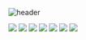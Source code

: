 

<!--
**choijinsoon/choijinsoon** is a ✨ _special_ ✨ repository because its `README.md` (this file) appears on your GitHub profile.

Here are some ideas to get you started:

- 🔭 I’m currently working on ...
- 🌱 I’m currently learning ...
- 👯 I’m looking to collaborate on ...
- 🤔 I’m looking for help with ...
- 💬 Ask me about ...
- 📫 How to reach me: ...
- 😄 Pronouns: ...
- ⚡ Fun fact: ...
-->

![header](https://capsule-render.vercel.app/api?height=300&text=Welcome!&desc=My%20Page~&animation=fadeIn)

<span><img src="https://img.shields.io/badge/HTML5-E34F26?style=flat-square&amp;logo=html5&amp;logoColor=white"></span>
<span><img src="https://img.shields.io/badge/CSS3-1572B6?style=flat-square&amp;logo=css3&amp;logoColor=white"></span>
<img src="https://img.shields.io/badge/JavaScript-F7DF1E?style=flat-square&amp;logo=javascript&amp;logoColor=black">
<span><img src="https://img.shields.io/badge/JAVA-007396?style=flat-square&amp;logo=java&amp;logoColor=white"></span>
<img src="https://img.shields.io/badge/Spring-6DB33F?style=flat-square&amp;logo=Spring&amp;logoColor=white">
<span><img src="https://img.shields.io/badge/MariaDB-003545?style=flat-square&amp;logo=mariaDB&amp;logoColor=white"></span>
<span><img src="https://img.shields.io/badge/MySQL-4479A1?style=flat-square&amp;logo=MySQL&amp;logoColor=white"></span>


